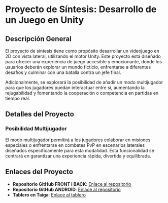 # Proyecto de Síntesis: Desarrollo de un Juego en Unity

## Descripción General

El proyecto de síntesis tiene como propósito desarrollar un videojuego en 2D con vista lateral, utilizando el motor Unity. Este proyecto está diseñado para ofrecer una experiencia de juego accesible y emocionante, donde los usuarios deberán explorar un mundo ficticio, enfrentarse a diferentes desafíos y culminar con una batalla contra un jefe final.

Adicionalmente, se explorará la posibilidad de añadir un modo multijugador para que los jugadores puedan interactuar entre sí, aumentando la rejugabilidad y fomentando la cooperación o competencia en partidas en tiempo real.

## Detalles del Proyecto

### Posibilidad Multijugador
El modo multijugador permitirá a los jugadores colaborar en misiones especiales o enfrentarse en combates PvP en escenarios laterales diseñados específicamente para esta modalidad. Esta funcionalidad se centrará en garantizar una experiencia rápida, divertida y equilibrada.

## Enlaces del Proyecto

- **Repositorio GitHub FRONT i BACK**: [Enlace al repositorio](https://github.com/inspedralbes/prj-final-front-back-tr-sintesi-g2)
- **Repositorio GitHub ANDROID**: [Enlace al repositorio](https://github.com/inspedralbes/prj-final-android-tr-sintesi-g2)
- **Tablero en Taiga**: [Enlace al tablero](#)
